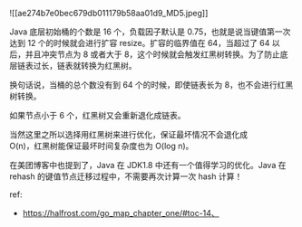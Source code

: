 ![[ae274b7e0bec679db011179b58aa01d9_MD5.jpeg]]

Java 底层初始桶的个数是 16 个，负载因子默认是 0.75，也就是说当键值第一次达到 12 个的时候就会进行扩容 resize。扩容的临界值在 64，当超过了 64 以后，并且冲突节点为 8 或者大于 8，这个时候就会触发红黑树转换。为了防止底层链表过长，链表就转换为红黑树。

换句话说，当桶的总个数没有到 64 个的时候，即使链表长为 8，也不会进行红黑树转换。

如果节点小于 6 个，红黑树又会重新退化成链表。

当然这里之所以选择用红黑树来进行优化，保证最坏情况不会退化成  
O(n)，红黑树能保证最坏时间复杂度也为 O(log n)。

在美团博客中也提到了，Java 在 JDK1.8 中还有一个值得学习的优化。Java 在 rehash 的键值节点迁移过程中，不需要再次计算一次 hash 计算！


ref:

- https://halfrost.com/go_map_chapter_one/#toc-14、